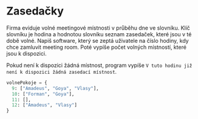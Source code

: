 # Zasedačky

Firma eviduje volné meetingové místnosti v průběhu dne ve slovníku. Klíč
slovníku je hodina a hodnotou slovníku seznam zasedaček, které jsou v té době
volné. Napiš software, který se zeptá uživatele na číslo hodiny, kdy chce zamluvit
meeting room. Poté vypíše počet volných místností, které jsou k dispozici.

Pokud není k dispozici žádná místnost, program vypíše `V tuto hodinu již není k
dispozici žádná zasedací místnost`.

```python
volnePokoje = {
  9: ["Amadeus", "Goya", "Vlasy"],
  10: ["Forman", "Goya"],
  11: [],
  12: ["Amadeus", "Vlasy"]
}
```
